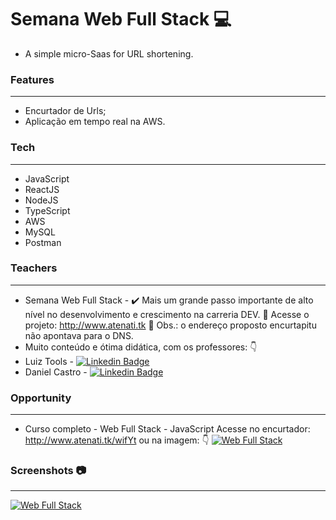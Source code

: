 # Semana Web Full Stack 💻


- A simple micro-Saas for URL shortening.
### Features

------------
- Encurtador de Urls;
- Aplicação em tempo real na AWS.

### Tech

------------
- JavaScript
- ReactJS
- NodeJS
- TypeScript
- AWS
- MySQL
- Postman

### Teachers

------------

- Semana Web Full Stack - ✔️ Mais um grande passo importante de alto nível no desenvolvimento e crescimento na carreria DEV.
💪 Acesse o projeto: http://www.atenati.tk 🚀
Obs.: o endereço proposto encurtapitu não apontava para o DNS.
- Muito conteúdo e ótima didática, com os professores: 👇
- Luiz Tools - [![Linkedin Badge](https://img.shields.io/badge/-LuizTools-blue?style=flat-square&logo=Linkedin&logoColor=white&link=https://www.linkedin.com/in/luiztools/)](https://www.linkedin.com/in/luiztools/) 
- Daniel Castro - [![Linkedin Badge](https://img.shields.io/badge/-DanielCastro-blue?style=flat-square&logo=Linkedin&logoColor=white&link=https://www.linkedin.com/in/danielcsrs/)](https://www.linkedin.com/in/danielcsrs/)





### Opportunity

------------

- Curso completo - Web Full Stack - JavaScript
Acesse no encurtador: http://www.atenati.tk/wifYt ou na imagem: 👇 
[![Web Full Stack](https://i.imgur.com/Z6b8p1y.png "Web Full Stack")](https://lp.luiztools.com.br/curso-wfs-js/ "Web Full Stack")

### Screenshots 📷

------------
[![Web Full Stack](https://i.imgur.com/i0LH9xH.png "Web Full Stack")](http://www.atenati.tk/ "Web Full Stack")

